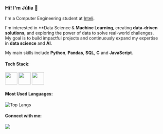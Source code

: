 ### Hi! I'm Júlia 👋

I'm a Computer Engineering student at [Inteli](https://www.inteli.edu.br/). 

I'm interested in **Data Science & **Machine Learning**, creating **data-driven solutions**, and exploring the power of data to solve real-world challenges. My goal is to build impactful projects and continuously expand my expertise in **data science** and **AI**.

My main skills include **Python**, **Pandas**, **SQL**, **C** and **JavaScript**.

#### Tech Stack:
<p align="left">
  <img src="https://cdn.jsdelivr.net/gh/devicons/devicon/icons/python/python-original.svg" height="40" width="40"/>
  <img src="https://cdn.jsdelivr.net/gh/devicons/devicon/icons/javascript/javascript-original.svg" height="40" width="40"/>
  <img src="https://cdn.jsdelivr.net/gh/devicons/devicon/icons/c/c-original.svg" height="40" width="40"/>

</p>

#### Most Used Languages:
![Top Langs](https://github-readme-stats.vercel.app/api/top-langs/?username=julialveszz&layout=compact&theme=dark)

#### Connect with me:
<a href="https://www.linkedin.com/in/júlia-alvesdejesus/">
    <img src="https://img.shields.io/badge/LinkedIn-0077B5?style=for-the-badge&logo=linkedin&logoColor=white"/>
</a>
